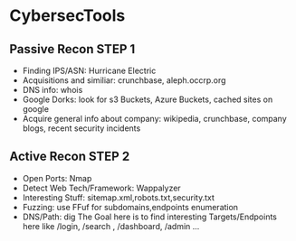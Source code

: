 # CybersecTools
## Passive Recon STEP 1
- Finding IPS/ASN: Hurricane Electric
- Acquisitions and similiar: crunchbase, aleph.occrp.org
- DNS info: whois
- Google Dorks: look for s3 Buckets, Azure Buckets, cached sites on google
- Acquire general info about company: wikipedia, crunchbase, company blogs, recent security incidents

## Active Recon STEP 2
- Open Ports: Nmap
- Detect Web Tech/Framework: Wappalyzer
- Interesting Stuff: sitemap.xml,robots.txt,security.txt
- Fuzzing: use FFuf for subdomains,endpoints enumeration
- DNS/Path: dig 
The Goal here is to find interesting Targets/Endpoints here like /login, /search , /dashboard, /admin ...

##
